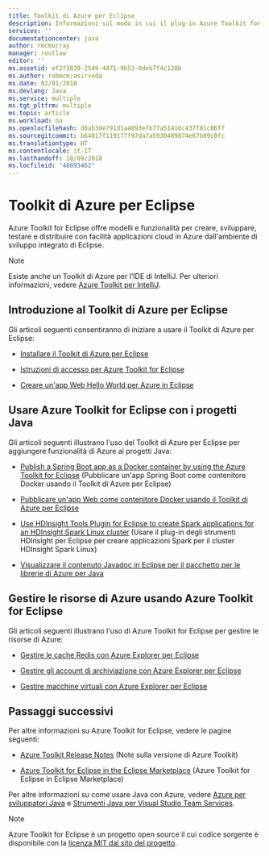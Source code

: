 ```yaml
---
title: Toolkit di Azure per Eclipse
description: Informazioni sul modo in cui il plug-in Azure Toolkit for Eclipse semplifica la creazione e la distribuzione di applicazioni cloud in Azure.
services: ''
documentationcenter: java
author: rmcmurray
manager: routlaw
editor: ''
ms.assetid: ef2f3839-2549-4471-9b53-0deb7f4c128b
ms.author: robmcm;asirveda
ms.date: 02/01/2018
ms.devlang: Java
ms.service: multiple
ms.tgt_pltfrm: multiple
ms.topic: article
ms.workload: na
ms.openlocfilehash: d8ab3de791d1a4893efb77a51418c437f81c86ff
ms.sourcegitcommit: b64017f119177f97da7a5930489874e67b09c0fc
ms.translationtype: HT
ms.contentlocale: it-IT
ms.lasthandoff: 10/09/2018
ms.locfileid: "48893462"
---
```

# <a name="azure-toolkit-for-eclipse"></a>Toolkit di Azure per Eclipse

Azure Toolkit for Eclipse offre modelli e funzionalità per creare, sviluppare, testare e distribuire con facilità applicazioni cloud in Azure dall'ambiente di sviluppo integrato di Eclipse.

> [!NOTE]
> 
> Esiste anche un Toolkit di Azure per l’IDE di IntelliJ. Per ulteriori informazioni, vedere [Azure Toolkit per IntelliJ](../intellij/azure-toolkit-for-intellij.md).
> 

## <a name="get-started-with-the-azure-toolkit-for-eclipse"></a>Introduzione al Toolkit di Azure per Eclipse
Gli articoli seguenti consentiranno di iniziare a usare il Toolkit di Azure per Eclipse:

* [Installare il Toolkit di Azure per Eclipse](azure-toolkit-for-eclipse-installation.md)

* [Istruzioni di accesso per Azure Toolkit for Eclipse](azure-toolkit-for-eclipse-sign-in-instructions.md)

* [Creare un'app Web Hello World per Azure in Eclipse](azure-toolkit-for-eclipse-create-hello-world-web-app.md)

## <a name="use-the-azure-toolkit-for-eclipse-with-your-java-projects"></a>Usare Azure Toolkit for Eclipse con i progetti Java
Gli articoli seguenti illustrano l'uso del Toolkit di Azure per Eclipse per aggiungere funzionalità di Azure ai progetti Java:

* [Publish a Spring Boot app as a Docker container by using the Azure Toolkit for Eclipse](azure-toolkit-for-eclipse-publish-spring-boot-docker-app.md) (Pubblicare un'app Spring Boot come contenitore Docker usando il Toolkit di Azure per Eclipse)

* [Pubblicare un'app Web come contenitore Docker usando il Toolkit di Azure per Eclipse](azure-toolkit-for-eclipse-publish-as-docker-container.md)

* [Use HDInsight Tools Plugin for Eclipse to create Spark applications for an HDInsight Spark Linux cluster](/azure/hdinsight/hdinsight-apache-spark-eclipse-tool-plugin) (Usare il plug-in degli strumenti HDInsight per Eclipse per creare applicazioni Spark per il cluster HDInsight Spark Linux)

* [Visualizzare il contenuto Javadoc in Eclipse per il pacchetto per le librerie di Azure per Java](azure-toolkit-for-eclipse-displaying-javadoc-content-for-azure-libraries.md)

## <a name="manage-azure-resources-using-the-azure-toolkit-for-eclipse"></a>Gestire le risorse di Azure usando Azure Toolkit for Eclipse
Gli articoli seguenti illustrano l'uso di Azure Toolkit for Eclipse per gestire le risorse di Azure:

* [Gestire le cache Redis con Azure Explorer per Eclipse](azure-toolkit-for-eclipse-managing-redis-caches-using-azure-explorer.md)

* [Gestire gli account di archiviazione con Azure Explorer per Eclipse](azure-toolkit-for-eclipse-managing-storage-accounts-using-azure-explorer.md)

* [Gestire macchine virtuali con Azure Explorer per Eclipse](azure-toolkit-for-eclipse-managing-virtual-machines-using-azure-explorer.md)

## <a name="next-steps"></a>Passaggi successivi

Per altre informazioni su Azure Toolkit for Eclipse, vedere le pagine seguenti:

* [Azure Toolkit Release Notes](https://github.com/Microsoft/azure-tools-for-java/releases) (Note sulla versione di Azure Toolkit)

* [Azure Toolkit for Eclipse in the Eclipse Marketplace](http://marketplace.eclipse.org/content/azure-toolkit-eclipse) (Azure Toolkit for Eclipse in Eclipse Marketplace)

Per altre informazioni su come usare Java con Azure, vedere [Azure per sviluppatori Java](https://docs.microsoft.com/java/azure/) e [Strumenti Java per Visual Studio Team Services](https://java.visualstudio.com/).

<!-- [!INCLUDE [azure-toolkit-for-eclipse-additional-resources](../includes/azure-toolkit-for-eclipse-additional-resources.md)] -->

> [!NOTE]
> 
> Azure Toolkit for Eclipse è un progetto open source il cui codice sorgente è disponibile con la [licenza MIT dal sito del progetto](https://github.com/microsoft/azure-tools-for-java).
> 

<!-- URL List -->

[Azure for Java Developers]: https://docs.microsoft.com/java/azure
[Java Tools for Visual Studio Team Services]: https://java.visualstudio.com/

<!-- Temporarily Deprecated URLs -->

<!-- [Deploying large deployments](azure-toolkit-for-eclipse-deploying-large-deployments.md) -->
<!-- [How to Maintain Session Data with Session Affinity]: http://go.microsoft.com/fwlink/?LinkID=699539 -->
<!-- [How to Use Co-located Caching]: http://go.microsoft.com/fwlink/?LinkID=699542 -->
<!-- [How to Use Dedicated Caching]: http://go.microsoft.com/fwlink/?LinkID=699543 -->
<!-- [How to Use JMS with AMQP 1.0 in Azure with Eclipse]: http://go.microsoft.com/fwlink/?LinkID=699544 -->
<!-- [How to Use SSL Offloading]: http://go.microsoft.com/fwlink/?LinkID=699545 -->
<!-- [SSL Offloading]: http://go.microsoft.com/fwlink/?LinkID=699549 -->
<!-- [Using the Azure Service Runtime Library in JSP]: http://go.microsoft.com/fwlink/?LinkID=699551 -->
<!-- [How to Authenticate Web Users with Azure Access Control Service Using Eclipse]: /azure/active-directory/active-directory-java-authenticate-users-access-control-eclipse.md -->
<!-- [Debug a Java Web App on Azure in Eclipse]: /azure/app-service-web/app-service-web-debug-java-web-app-in-eclipse.md -->
<!-- [Debugging Azure Applications in Eclipse]: azure-toolkit-for-eclipse-debugging-azure-applications.md -->

<!-- Legacy MSDN URL = https://msdn.microsoft.com/library/azure/hh694271.aspx -->
